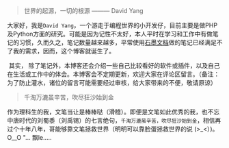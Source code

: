 >  世界的起源，一切的根源			——— David Yang	

​	大家好，我是`David Yang`，一个游走于编程世界的小开发仔，目前主要是做PHP及Python方面的研究。可能是因为记性不太好，本人平时在学习和工作中有做笔记的习惯，久而久之，笔记数量越来越多，平常使用[石墨文档](https://shimo.im/)做的笔记已经满足不了我的需求，因而，这个博客就诞生了。

​	其实， 除了笔记外，本博客还会介绍一些自己比较看好的软件或插件，以及自己在生活或工作中的体会。本博客会不定期更新，欢迎大家在评论区留言。（备注：为了防止灌水，诸位的留言可能需要经过审核，给大家带来的不便，敬请原谅）

> 千淘万漉虽辛苦，吹尽狂沙始到金

​	作为理科生的我，文笔当让是棒棒哒（滑稽）。即便是文笔如此优秀的我，也不忘中唐时代的刘蜀黍（刘禹锡）的七言绝句，`千淘万漉虽辛苦，吹尽狂沙始到金`，相信再过个十年八年，哥能够靠文笔拯救世界（明明可以靠脸蛋拯救世界的说 (>_<）)。O__O "…   飘le.....